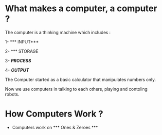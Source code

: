 # What makes a computer, a computer ?

The computer is a thinking machine which includes :

1- *** INPUT***

2- *** STORAGE

3- ***PROCESS***

4- ***OUTPUT***

The Computer started as a basic calculator that manipulates numbers only.

Now we use computers in talking to each others, playing and contoling robots.


# How Computers Work ?

- Computers work on  *** Ones & Zeroes ***

